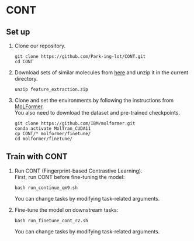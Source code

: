 # CONT

## Set up
1. Clone our repository.
   ```
   git clone https://github.com/Park-ing-lot/CONT.git
   cd CONT
   ```
2. Download sets of similar molecules from [here](https://1drv.ms/f/s!Av7zLRuxiWW_kLs96rYdzCEkzr04jA?e=CpBmn1) and unzip it in the current directory.
   ```
   unzip feature_extraction.zip
   ```
   
3. Clone and set the environments by following the instructions from [MoLFormer](https://github.com/IBM/molformer/blob/main/environment.md). \
   You also need to download the dataset and pre-trained checkpoints.
   ```
   git clone https://github.com/IBM/molformer.git
   conda activate MolTran_CUDA11
   cp CONT/* molformer/finetune/
   cd molformer/finetune/
   ```
   
## Train with CONT
1. Run CONT (Fingerprint-based Contrastive Learning). \
   First, run CONT before fine-tuning the model:
   ```
   bash run_continue_qm9.sh
   ```
   You can change tasks by modifying task-related arguments.
   
3. Fine-tune the model on downstream tasks:
   ```
   bash run_finetune_cont_r2.sh
   ```
   You can change tasks by modifying task-related arguments.
